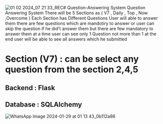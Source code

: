 ![01 02 2024_07 21 33_REC](https://github.com/umairchanna57/Multilingual-chatbot/assets/99108150/9b04c40a-d6f9-4f52-b2db-84d408ca7b40)﻿# Question-Answering System
Question Answering System
There will be 5 Sections as (  V7 ,  Daily , Top ,  Now  ,Overcome ) Each Section has Different Questions User will able to answer them there are few questions which are mandotiry to answer or user can skip the question if he did't answer them but there are few mandatory to answer them at a time user can see only 1 Question not more than 1 at the end user will be able to see all answers which he submitted 

# Section (V7)  :  can be select any question from the section 2,4,5 
## Backend : Flask 
## Database : SQLAlchemy 


![WhatsApp Image 2024-01-29 at 01 13 43_0b112a86](https://github.com/umairchanna57/Multilingual-chatbot/assets/99108150/4dfd8a3f-48da-4fd1-9c44-cc9a6a12ea1d)
